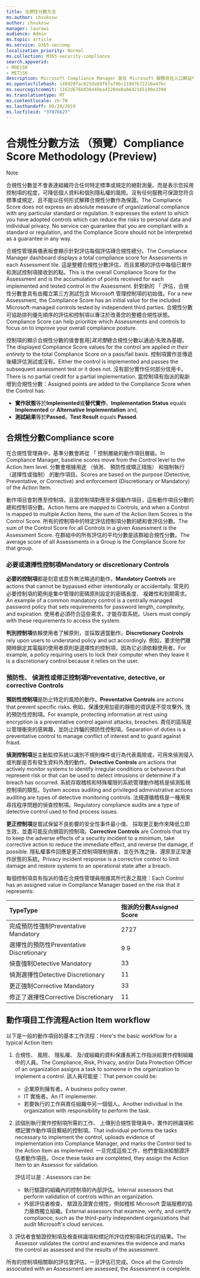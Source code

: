 ```yaml
---
title: 合規性分數方法
ms.author: chvukosw
author: chvukosw
manager: laurawi
audience: Admin
ms.topic: article
ms.service: O365-seccomp
localization_priority: Normal
ms.collection: M365-security-compliance
search.appverid:
- MOE150
- MET150
description: Microsoft Compliance Manager 是在 Microsoft 服務信任入口網站中的可用工作流程為基礎的風險評估工具。 合規性管理員可讓您追蹤、 指派及驗證與 Microsoft 雲端服務相關的法規合規性活動。
ms.openlocfilehash: 148920fac825dab9f67a79bc11907b72218e47bc
ms.sourcegitcommit: 1162d676b036449ea4220de8a6642165190e3398
ms.translationtype: MT
ms.contentlocale: zh-TW
ms.lasthandoff: 09/20/2019
ms.locfileid: "37076627"
---
```

# <a name="compliance-score-methodology-preview"></a><span data-ttu-id="4fdb8-104">合規性分數方法 （預覽）</span><span class="sxs-lookup"><span data-stu-id="4fdb8-104">Compliance Score Methodology (Preview)</span></span>

> [!NOTE]
> <span data-ttu-id="4fdb8-p102">合規性分數並不會表達組織符合任何特定標準或規定的絕對測量。而是表示您採用控制項的程度，可降低個人資料和個別隱私權的風險。沒有任何服務可保證您符合標準或規定，且不能以任何形式解釋合規性分數作為保證。</span><span class="sxs-lookup"><span data-stu-id="4fdb8-p102">The Compliance Score does not express an absolute measure of organizational compliance with any particular standard or regulation. It expresses the extent to which you have adopted controls which can reduce the risks to personal data and individual privacy. No service can guarantee that you are compliant with a standard or regulation, and the Compliance Score should not be interpreted as a guarantee in any way.</span></span>

<span data-ttu-id="4fdb8-108">合規性管理員儀表板會顯示針對評估每個評估磚合規性總分。</span><span class="sxs-lookup"><span data-stu-id="4fdb8-108">The Compliance Manager dashboard displays a total compliance score for Assessments in each Assessment tile.</span></span> <span data-ttu-id="4fdb8-109">這是整體合規性分數評估，而且累積的評估中每個已實作和測試控制項接收到的點。</span><span class="sxs-lookup"><span data-stu-id="4fdb8-109">This is the overall Compliance Score for the Assessment and is the accumulation of points received for each implemented and tested control in the Assessment.</span></span> <span data-ttu-id="4fdb8-110">針對新的 「 評估，合規性分數會具有由獨立第三方測試包含 Microsoft 管理控制項的初始值。</span><span class="sxs-lookup"><span data-stu-id="4fdb8-110">For a new Assessment, the Compliance Score has an initial value for the included Microsoft-managed controls tested by independent third parties.</span></span> <span data-ttu-id="4fdb8-111">合規性分數可協助排列優先順序的評估和控制項以專注於改善您的整體合規性狀態。</span><span class="sxs-lookup"><span data-stu-id="4fdb8-111">Compliance Score can help prioritize which Assessments and controls to focus on to improve your overall compliance posture.</span></span>

<span data-ttu-id="4fdb8-112">控制項的顯示合規性分數的值會套用]*其完整*總合規性分數以通過/失敗為基礎。</span><span class="sxs-lookup"><span data-stu-id="4fdb8-112">The displayed Compliance Score values for the control are applied *in their entirety* to the total Compliance Score on a pass/fail basis.</span></span> <span data-ttu-id="4fdb8-113">控制項實作並傳遞後續評估測試或沒有。</span><span class="sxs-lookup"><span data-stu-id="4fdb8-113">Either the control is implemented and passes the subsequent assessment test or it does not.</span></span> <span data-ttu-id="4fdb8-114">沒有部分實作任何部分信用卡。</span><span class="sxs-lookup"><span data-stu-id="4fdb8-114">There is no partial credit for a partial implementation.</span></span> <span data-ttu-id="4fdb8-115">當控制項有指派的點新增到合規性分數：</span><span class="sxs-lookup"><span data-stu-id="4fdb8-115">Assigned points are added to the Compliance Score when the Control has:</span></span>

- <span data-ttu-id="4fdb8-116">**實作狀態**等於**Implemented**或**替代實作**，</span><span class="sxs-lookup"><span data-stu-id="4fdb8-116">**Implementation Status** equals **Implemented** or **Alternative Implementation** and,</span></span>
- <span data-ttu-id="4fdb8-117">**測試結果**等於**Passed**。</span><span class="sxs-lookup"><span data-stu-id="4fdb8-117">**Test Result** equals **Passed**.</span></span>

## <a name="compliance-score"></a><span data-ttu-id="4fdb8-118">合規性分數</span><span class="sxs-lookup"><span data-stu-id="4fdb8-118">Compliance score</span></span>
  
<span data-ttu-id="4fdb8-119">在合規性管理員中，基準分數會將從 「 控制層級的動作項目層級。</span><span class="sxs-lookup"><span data-stu-id="4fdb8-119">In Compliance Manager, baseline scores move from the Control level to the Action Item level.</span></span> <span data-ttu-id="4fdb8-120">分數會根據用途 （偵測、 預防性或矯正措施） 和強制執行 （選擇性或強制） 的動作項目。</span><span class="sxs-lookup"><span data-stu-id="4fdb8-120">Scores are based on the purpose (Detective, Preventative, or Corrective) and enforcement (Discretionary or Mandatory) of the Action Item.</span></span>

<span data-ttu-id="4fdb8-121">動作項目會對應至控制項，且當控制項對應至多個動作項目，這些動作項目分數的總和控制項分數。</span><span class="sxs-lookup"><span data-stu-id="4fdb8-121">Action Items are mapped to Controls, and when a Control is mapped to multiple Action Items, the sum of the Action Item Scores is the Control Score.</span></span> <span data-ttu-id="4fdb8-122">所有的控制項中的特定評估控制項分數的總和會評估分數。</span><span class="sxs-lookup"><span data-stu-id="4fdb8-122">The sum of the Control Score for all Controls in a given Assessment is the Assessment Score.</span></span> <span data-ttu-id="4fdb8-123">在群組中的所有評估的平均分數是該群組合規性分數。</span><span class="sxs-lookup"><span data-stu-id="4fdb8-123">The average score of all Assessments in a Group is the Compliance Score for that group.</span></span>
  
### <a name="mandatory-or-discretionary-controls"></a><span data-ttu-id="4fdb8-124">必要或選擇性控制項</span><span class="sxs-lookup"><span data-stu-id="4fdb8-124">Mandatory or discretionary Controls</span></span>
  
 <span data-ttu-id="4fdb8-125">**必要的控制項**都是刻意或意外無法略過的動作。</span><span class="sxs-lookup"><span data-stu-id="4fdb8-125">**Mandatory Controls** are actions that cannot be bypassed either intentionally or accidentally.</span></span> <span data-ttu-id="4fdb8-126">常見的必要控制項的範例是集中管理的密碼原則設定的密碼長度、 複雜性和到期需求。</span><span class="sxs-lookup"><span data-stu-id="4fdb8-126">An example of a common mandatory control is a centrally managed password policy that sets requirements for password length, complexity, and expiration.</span></span> <span data-ttu-id="4fdb8-127">使用者必須符合這些需求，才能存取系統。</span><span class="sxs-lookup"><span data-stu-id="4fdb8-127">Users must comply with these requirements to access the system.</span></span>
  
 <span data-ttu-id="4fdb8-128">**判別控制項**依賴使用者了解原則，並採取適當動作。</span><span class="sxs-lookup"><span data-stu-id="4fdb8-128">**Discretionary Controls** rely upon users to understand policy and act accordingly.</span></span> <span data-ttu-id="4fdb8-129">例如，要求他們離開時鎖定其電腦的使用者原則是選擇性的控制項，因為它必須依賴使用者。</span><span class="sxs-lookup"><span data-stu-id="4fdb8-129">For example, a policy requiring users to lock their computer when they leave it is a discretionary control because it relies on the user.</span></span>
  
### <a name="preventative-detective-or-corrective-controls"></a><span data-ttu-id="4fdb8-130">預防性、 偵測性或修正控制項</span><span class="sxs-lookup"><span data-stu-id="4fdb8-130">Preventative, detective, or corrective Controls</span></span>
  
 <span data-ttu-id="4fdb8-131">**預防性控制項**是防止特定的風險的動作。</span><span class="sxs-lookup"><span data-stu-id="4fdb8-131">**Preventative Controls** are actions that prevent specific risks.</span></span> <span data-ttu-id="4fdb8-132">例如，保護使用加密的靜態的資訊是不受攻擊外, 洩的預防性控制項。</span><span class="sxs-lookup"><span data-stu-id="4fdb8-132">For example, protecting information at rest using encryption is a preventative control against attacks, breaches.</span></span> <span data-ttu-id="4fdb8-133">責任的區隔是以管理衝突的感興趣，並防止詐騙的預防性控制項。</span><span class="sxs-lookup"><span data-stu-id="4fdb8-133">Separation of duties is a preventative control to manage conflict of interest and to guard against fraud.</span></span>
  
 <span data-ttu-id="4fdb8-134">**偵測控制項**是主動監控系統以識別不規則條件或行為代表風險或，可用來偵測侵入或判斷是否有發生資料外洩的動作。</span><span class="sxs-lookup"><span data-stu-id="4fdb8-134">**Detective Controls** are actions that actively monitor systems to identify irregular conditions or behaviors that represent risk or that can be used to detect intrusions or determine if a breach has occurred.</span></span> <span data-ttu-id="4fdb8-135">系統存取稽核和特殊權限的系統管理動作稽核是偵測監視控制項的類型。</span><span class="sxs-lookup"><span data-stu-id="4fdb8-135">System access auditing and privileged administrative actions auditing are types of detective monitoring controls.</span></span> <span data-ttu-id="4fdb8-136">法規遵循稽核是一種用來尋找程序問題的偵查控制項。</span><span class="sxs-lookup"><span data-stu-id="4fdb8-136">Regulatory compliance audits are a type of detective control used to find process issues.</span></span>
  
<span data-ttu-id="4fdb8-137">**更正控制項**是嘗試保留不良影響的安全性事件最小值、 採取更正動作來降低立即生效，並盡可能反向損毀的控制項。</span><span class="sxs-lookup"><span data-stu-id="4fdb8-137">**Corrective Controls** are Controls that try to keep the adverse effects of a security incident to a minimum, take corrective action to reduce the immediate effect, and reverse the damage, if possible.</span></span> <span data-ttu-id="4fdb8-138">隱私權事件回應是更正控制項限制損害，並在外洩之後，還原至正常運作狀態的系統。</span><span class="sxs-lookup"><span data-stu-id="4fdb8-138">Privacy incident response is a corrective control to limit damage and restore systems to an operational state after a breach.</span></span>
  
<span data-ttu-id="4fdb8-139">每個控制項具有指派的值在合規性管理員根據其所代表之風險：</span><span class="sxs-lookup"><span data-stu-id="4fdb8-139">Each Control has an assigned value in Compliance Manager based on the risk that it represents:</span></span>

|<span data-ttu-id="4fdb8-140">**Type**</span><span class="sxs-lookup"><span data-stu-id="4fdb8-140">**Type**</span></span>|<span data-ttu-id="4fdb8-141">**指派的分數**</span><span class="sxs-lookup"><span data-stu-id="4fdb8-141">**Assigned Score**</span></span>|
|:-----|:-----|
| <span data-ttu-id="4fdb8-142">完成預防性強制</span><span class="sxs-lookup"><span data-stu-id="4fdb8-142">Preventative Mandatory</span></span> | <span data-ttu-id="4fdb8-143">27</span><span class="sxs-lookup"><span data-stu-id="4fdb8-143">27</span></span> |
| <span data-ttu-id="4fdb8-144">選擇性的預防性</span><span class="sxs-lookup"><span data-stu-id="4fdb8-144">Preventative Discretionary</span></span> | <span data-ttu-id="4fdb8-145">9 </span><span class="sxs-lookup"><span data-stu-id="4fdb8-145">9</span></span> |
| <span data-ttu-id="4fdb8-146">偵查強制</span><span class="sxs-lookup"><span data-stu-id="4fdb8-146">Detective Mandatory</span></span> | <span data-ttu-id="4fdb8-147">3</span><span class="sxs-lookup"><span data-stu-id="4fdb8-147">3</span></span> |
| <span data-ttu-id="4fdb8-148">偵測選擇性</span><span class="sxs-lookup"><span data-stu-id="4fdb8-148">Detective Discretionary</span></span> | <span data-ttu-id="4fdb8-149">1</span><span class="sxs-lookup"><span data-stu-id="4fdb8-149">1</span></span> |
| <span data-ttu-id="4fdb8-150">更正強制</span><span class="sxs-lookup"><span data-stu-id="4fdb8-150">Corrective Mandatory</span></span> | <span data-ttu-id="4fdb8-151">3</span><span class="sxs-lookup"><span data-stu-id="4fdb8-151">3</span></span> |
| <span data-ttu-id="4fdb8-152">修正了選擇性</span><span class="sxs-lookup"><span data-stu-id="4fdb8-152">Corrective Discretionary</span></span> | <span data-ttu-id="4fdb8-153">1</span><span class="sxs-lookup"><span data-stu-id="4fdb8-153">1</span></span> |
  
## <a name="action-item-workflow"></a><span data-ttu-id="4fdb8-154">動作項目工作流程</span><span class="sxs-lookup"><span data-stu-id="4fdb8-154">Action Item workflow</span></span>

<span data-ttu-id="4fdb8-155">以下是一般的動作項目的基本工作流程：</span><span class="sxs-lookup"><span data-stu-id="4fdb8-155">Here's the basic workflow for a typical Action Item:</span></span>
  
1. <span data-ttu-id="4fdb8-156">合規性、 風險、 隱私權、 及/或組織的資料保護長將工作指派給實作控制組織中的人員。</span><span class="sxs-lookup"><span data-stu-id="4fdb8-156">The Compliance, Risk, Privacy, and/or Data Protection Officer of an organization assigns a task to someone in the organization to implement a control.</span></span> <span data-ttu-id="4fdb8-157">該人員可能是：</span><span class="sxs-lookup"><span data-stu-id="4fdb8-157">That person could be:</span></span>

    - <span data-ttu-id="4fdb8-158">企業原則擁有者。</span><span class="sxs-lookup"><span data-stu-id="4fdb8-158">A business policy owner.</span></span>
    - <span data-ttu-id="4fdb8-159">IT 實施者。</span><span class="sxs-lookup"><span data-stu-id="4fdb8-159">An IT implementer.</span></span>
    - <span data-ttu-id="4fdb8-160">若要執行的工作與責任組織中另一個個人。</span><span class="sxs-lookup"><span data-stu-id="4fdb8-160">Another individual in the organization with responsibility to perform the task.</span></span>

2. <span data-ttu-id="4fdb8-161">該個別執行實作控制項所需的工作、 上傳到合規性管理員中，實作的辨識項和標記實作動作項目繫結的控制項。</span><span class="sxs-lookup"><span data-stu-id="4fdb8-161">That individual performs the tasks necessary to implement the control, uploads evidence of implementation into Compliance Manager, and marks the Control tied to the Action Item as implemented.</span></span> <span data-ttu-id="4fdb8-162">一旦完成這些工作，他們會指派給驗證評估者動作項目。</span><span class="sxs-lookup"><span data-stu-id="4fdb8-162">Once these tasks are completed, they assign the Action Item to an Assessor for validation.</span></span>

    <span data-ttu-id="4fdb8-163">評估可以是：</span><span class="sxs-lookup"><span data-stu-id="4fdb8-163">Assessors can be:</span></span>

    - <span data-ttu-id="4fdb8-164">執行驗證的組織內的控制項的內部評估。</span><span class="sxs-lookup"><span data-stu-id="4fdb8-164">Internal assessors that perform validation of controls within an organization.</span></span>
    - <span data-ttu-id="4fdb8-165">外部評估者檢查、 驗證及證實合規性，例如稽核 Microsoft 雲端服務的協力廠商獨立組織。</span><span class="sxs-lookup"><span data-stu-id="4fdb8-165">External assessors that examine, verify, and certify compliance, such as the third-party independent organizations that audit Microsoft's cloud services.</span></span>

3. <span data-ttu-id="4fdb8-166">評估者會驗證控制項及檢查辨識項和標記所評估控制項和評估的結果。</span><span class="sxs-lookup"><span data-stu-id="4fdb8-166">The Assessor validates the control and examines the evidence and marks the control as assessed and the results of the assessment.</span></span>

<span data-ttu-id="4fdb8-167">所有的控制項相關聯的評估會評估，一旦評估已完成。</span><span class="sxs-lookup"><span data-stu-id="4fdb8-167">Once all the Controls associated with an Assessment are assessed, the Assessment is complete.</span></span>